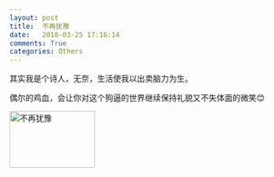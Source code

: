 ```yaml
---
layout: post
title:  不再犹豫
date:   2018-03-25 17:16:14
comments: True
categories: Others
---
```


其实我是个诗人，无奈，生活使我以出卖脑力为生。

偶尔的鸡血，会让你对这个狗逼的世界继续保持礼貌又不失体面的微笑😊

<a href="https://www.bilibili.com/video/av20687919">
    <img src="https://0lddriv3r.github.io/img/videoimage1" width="150px" height="100px" alt="不再犹豫">
</a>